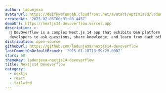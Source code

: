 ```yaml
---
author: ladunjexa
avatarUrl: https://deifkwefumgah.cloudfront.net/avatars/optimized/ladunjexa-nextjs14-devoverflow-avatar-128.webp
createdAt: '2025-02-06T00:31:08.445Z'
demoUrl: https://nextjs14-devoverflow.vercel.app
description: >-
  🧠 DevOverflow is a complex Next.js 14 app that exhibits Q&A platform for
  developers to ask questions, share knowledge, and learn from each other.
distribution: open-source
githubUrl: https://github.com/ladunjexa/nextjs14-devoverflow
lastCommitOnDefaultBranch: '2025-01-18T18:59:29.000Z'
stars: 68
themeKey: ladunjexa-nextjs14-devoverflow
title: Nextjs14 Devoverflow
category:
  - nextjs
  - react
  - tailwind
---
```

